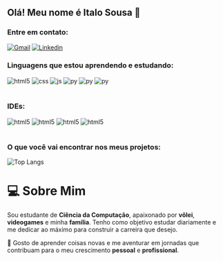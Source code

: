 ## Olá! Meu nome é Italo Sousa 👋

### Entre em contato:

[![Gmail](https://img.shields.io/badge/Gmail-D14836?style=for-the-badge&logo=gmail&logoColor=white)](https://mail.google.com/mail/u/0/#inbox)
[![Linkedin](https://img.shields.io/badge/LinkedIn-0077B5?style=for-the-badge&logo=linkedin&logoColor=white)](https://www.linkedin.com/in/italo-sousa-ab5510275/)

### Linguagens que estou aprendendo e estudando:

<div style="display: inline_block">
  <img align="center" alt="html5" src="https://img.shields.io/badge/HTML5-E34F26?style=for-the-badge&logo=html5&logoColor=white" />
  <img align="center" alt="css" src="https://img.shields.io/badge/CSS3-1572B6?style=for-the-badge&logo=css3&logoColor=white" />
  <img align="center" alt="js" src="https://img.shields.io/badge/JavaScript-F7DF1E?style=for-the-badge&logo=javascript&logoColor=black" />
  <img align="center" alt="py" src="https://img.shields.io/badge/Python-3776AB?style=for-the-badge&logo=python&logoColor=white" />
  <img align="center" alt="py" src="https://img.shields.io/badge/java-%23ED8B00.svg?style=for-the-badge&logo=openjdk&logoColor=white" />
  <img align="center" alt="py" src="https://img.shields.io/badge/mysql-4479A1.svg?style=for-the-badge&logo=mysql&logoColor=white" />
</div><br/>

### IDEs:

<div style="display: inline_block">
  <img align="center" alt="html5" src="https://img.shields.io/badge/jupyter-%23FA0F00.svg?style=for-the-badge&logo=jupyter&logoColor=white" />
  <img align="center" alt="html5" src="https://img.shields.io/badge/pycharm-143?style=for-the-badge&logo=pycharm&logoColor=black&color=black&labelColor=green" />
  <img align="center" alt="html5" src="https://img.shields.io/badge/Eclipse-FE7A16.svg?style=for-the-badge&logo=Eclipse&logoColor=white" />
  <img align="center" alt="html5" src="https://img.shields.io/badge/Visual%20Studio%20Code-0078d7.svg?style=for-the-badge&logo=visual-studio-code&logoColor=white" />
</div><br/>

### O que você vai encontrar nos meus projetos:

![Top Langs](https://github-readme-stats.vercel.app/api/top-langs/?username=Italo-Soousa&layout=compact)

# 💻 Sobre Mim  

Sou estudante de **Ciência da Computação**, apaixonado por **vôlei**, **videogames** e minha **família**. Tenho como objetivo estudar diariamente e me dedicar ao máximo para construir a carreira que desejo.  

🚀 Gosto de aprender coisas novas e me aventurar em jornadas que contribuam para o meu crescimento **pessoal** e **profissional**.  

